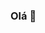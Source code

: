 ### Olá 👋

<!--
**alexandre2356/alexandre2356** is a ✨ _special_ ✨ repository because its `README.md` (this file) appears on your GitHub profile.

Here are some ideas to get you started:

- 🔭 Eu trabalho com montagem de rede ...
- 🌱 Estudei TI e Rede de Computadores ...
- 👯 Reabilitado INSS ...
- 🤔 PCD ...
- 💬 Xbox X ...

<div align="center">
<a href="https://github.com/alexandre2356">
<img height="180em" src="https://github-readme-stats.vercel.app/api?username=alexandre2356&show_icons=true&theme=dracula&include_all_commits=true&count_private=true"/>
<img height="170em" src="https://github-readme-stats.vercel.app/api/top-langs/?username=alexandre23562&layout=compact&langs_count=7&theme=dracula"/>
</div>
<div style="display: inline_block"><br>

<img align="center" alt="Alexandre-HTML" height="30" width="40" src="https://raw.githubusercontent.com/devicons/devicon/master/icons/html5/html5-original.svg">
  <img align="center" alt="Alexandre-CSS" height="30" width="40" src="https://raw.githubusercontent.com/devicons/devicon/master/icons/css3/css3-original.svg">
</div>


-->

